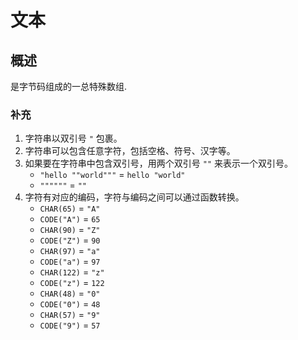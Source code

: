 # 文本

## 概述

是字节码组成的一总特殊数组.

### 补充

1. 字符串以双引号 `"` 包裹。
2. 字符串可以包含任意字符，包括空格、符号、汉字等。
3. 如果要在字符串中包含双引号，用两个双引号 `""` 来表示一个双引号。
    - `"hello ""world"""` = `hello "world"`
    - `""""""` = `""`
4. 字符有对应的编码，字符与编码之间可以通过函数转换。
    - `CHAR(65)` = `"A"`
    - `CODE("A")` = `65`
    - `CHAR(90)` = `"Z"`
    - `CODE("Z")` = `90`
    - `CHAR(97)` = `"a"`
    - `CODE("a")` = `97`
    - `CHAR(122)` = `"z"`
    - `CODE("z")` = `122`
    - `CHAR(48)` = `"0"`
    - `CODE("0")` = `48`
    - `CHAR(57)` = `"9"`
    - `CODE("9")` = `57`
